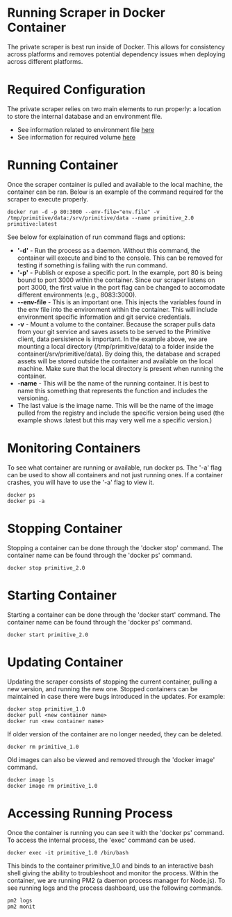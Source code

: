 # Running Scraper in Docker Container

The private scraper is best run inside of Docker. This allows for consistency across platforms and removes potential dependency issues when deploying across different platforms.

# Required Configuration

The private scraper relies on two main elements to run properly: a location to store the internal database and an environment file.
- See information related to environment file [here](/docs/private/environment-file.md)
- See information for required volume [here](/docs/private/volume.md)

# Running Container

Once the scraper container is pulled and available to the local machine, the container can be ran. Below is an example of the command required for the scraper to execute properly.

```
docker run -d -p 80:3000 --env-file="env.file" -v /tmp/primitive/data:/srv/primitive/data --name primitive_2.0 primitive:latest
```

See below for explaination of run command flags and options:
- **'-d'** - Run the process as a daemon. Without this command, the container will execute and bind to the console. This can be removed for testing if something is failing with the run command.
- **'-p'** - Publish or expose a specific port. In the example, port 80 is being bound to port 3000 within the container. Since our scraper listens on port 3000, the first value in the port flag can be changed to accomodate different environments (e.g., 8083:3000).
- **--env-file** - This is an important one. This injects the variables found in the env file into the environment within the container. This will include environment specific information and git service credentials.
- **-v** - Mount a volume to the container. Because the scraper pulls data from your git service and saves assets to be served to the Primitive client, data persistence is important. In the example above, we are mounting a local directory (/tmp/primitive/data) to a folder inside the container(/srv/primitive/data). By doing this, the database and scraped assets will be stored outside the container and available on the local machine. Make sure that the local directory is present when running the container.
- **-name** - This will be the name of the running container. It is best to name this something that represents the function and includes the versioning.
- The last value is the image name. This will be the name of the image pulled from the registry and include the specific version being used (the example shows :latest but this may very well me a specific version.)

# Monitoring Containers

To see what container are running or available, run docker ps. The '-a' flag can be used to show all containers and not just running ones. If a container crashes, you will have to use the '-a' flag to view it.

```
docker ps
docker ps -a
```

# Stopping Container

Stopping a container can be done through the 'docker stop' command. The container name can be found through the 'docker ps' command.

```
docker stop primitive_2.0
```

# Starting Container

Starting a container can be done through the 'docker start' command. The container name can be found through the 'docker ps' command.

```
docker start primitive_2.0
```

# Updating Container

Updating the scraper consists of stopping the current container, pulling a new version, and running the new one. Stopped containers can be maintained in case there were bugs introduced in the updates. For example:

```
docker stop primitive_1.0
docker pull <new container name>
docker run <new container name>
```

If older version of the container are no longer needed, they can be deleted.

```
docker rm primitive_1.0
```

Old images can also be viewed and removed through the 'docker image' command.

```
docker image ls
docker image rm primitive_1.0
```

# Accessing Running Process

Once the container is running you can see it with the 'docker ps' command. To access the internal process, the 'exec' command can be used.

```
docker exec -it primitive_1.0 /bin/bash
```

This binds to the container primitive_1.0 and binds to an interactive bash shell giving the ability to troubleshoot and monitor the process. Within the container, we are running PM2 (a daemon process manager for Node.js). To see running logs and the process dashboard, use the following commands.

```
pm2 logs
pm2 monit
```